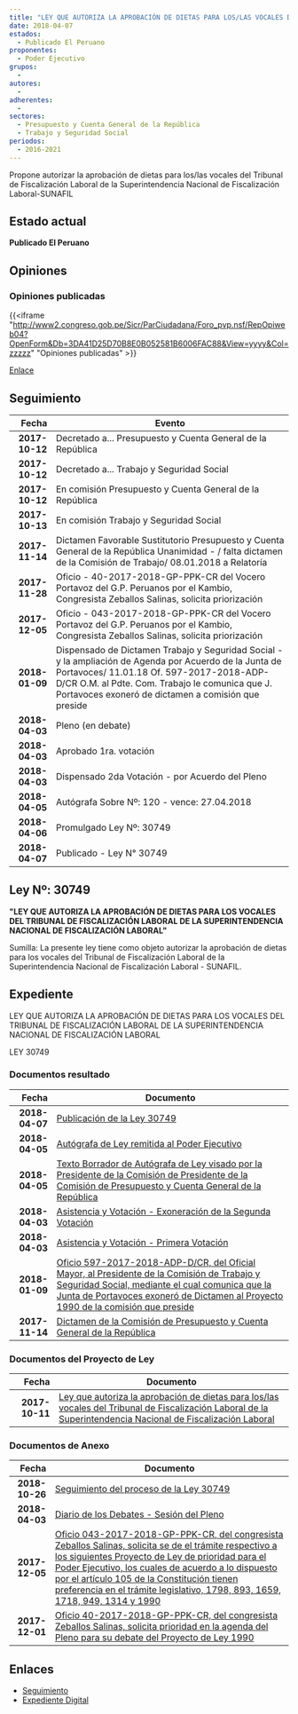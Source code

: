 ```yaml
---
title: "LEY QUE AUTORIZA LA APROBACIÓN DE DIETAS PARA LOS/LAS VOCALES DEL TRIBUNAL DE FISCALIZACIÓN LABORAL DE LA SUPERINTENDENCIA NACIONAL DE FISCALIZACIÓN LABORAL"
date: 2018-04-07
estados: 
  - Publicado El Peruano
proponentes: 
  - Poder Ejecutivo
grupos: 
  - 
autores: 
  - 
adherentes: 
  - 
sectores: 
  - Presupuesto y Cuenta General de la República
  - Trabajo y Seguridad Social
periodos: 
  - 2016-2021
---
```


Propone autorizar la aprobación de dietas para los/las vocales del Tribunal de Fiscalización Laboral de la Superintendencia Nacional de Fiscalización Laboral-SUNAFIL


## Estado actual

**Publicado El Peruano**

## Opiniones

### Opiniones publicadas

{{<iframe "http://www2.congreso.gob.pe/Sicr/ParCiudadana/Foro_pvp.nsf/RepOpiweb04?OpenForm&Db=3DA41D25D70B8E0B052581B6006FAC88&View=yyyy&Col=zzzzz" "Opiniones publicadas" >}}

[Enlace](http://www2.congreso.gob.pe/Sicr/ParCiudadana/Foro_pvp.nsf/RepOpiweb04?OpenForm&Db=3DA41D25D70B8E0B052581B6006FAC88&View=yyyy&Col=zzzzz)

## Seguimiento

| Fecha | Evento |
|------:|--------|
| **2017-10-12** | Decretado a... Presupuesto y Cuenta General de la República|
| **2017-10-12** | Decretado a... Trabajo y Seguridad Social|
| **2017-10-12** | En comisión Presupuesto y Cuenta General de la República|
| **2017-10-13** | En comisión Trabajo y Seguridad Social|
| **2017-11-14** | Dictamen Favorable Sustitutorio Presupuesto y Cuenta General de la República Unanimidad - / falta dictamen de la Comisión de Trabajo/ 08.01.2018 a Relatoría|
| **2017-11-28** | Oficio - 40-2017-2018-GP-PPK-CR del Vocero Portavoz del G.P. Peruanos por el Kambio, Congresista Zeballos Salinas, solicita priorización|
| **2017-12-05** | Oficio - 043-2017-2018-GP-PPK-CR del Vocero Portavoz del G.P. Peruanos por el Kambio, Congresista Zeballos Salinas, solicita priorización|
| **2018-01-09** | Dispensado de Dictamen Trabajo y Seguridad Social - y la ampliación de Agenda por Acuerdo de la Junta de Portavoces/ 11.01.18 Of. 597-2017-2018-ADP-D/CR O.M. al Pdte. Com. Trabajo le comunica que J. Portavoces exoneró de dictamen a comisión que preside|
| **2018-04-03** | Pleno (en debate)|
| **2018-04-03** | Aprobado 1ra. votación|
| **2018-04-03** | Dispensado 2da Votación - por Acuerdo del Pleno|
| **2018-04-05** | Autógrafa Sobre Nº: 120 - vence: 27.04.2018|
| **2018-04-06** | Promulgado Ley Nº: 30749|
| **2018-04-07** | Publicado - Ley N° 30749|

## Ley Nº: 30749

**"LEY QUE AUTORIZA LA APROBACIÓN DE DIETAS PARA LOS VOCALES DEL TRIBUNAL DE FISCALIZACIÓN LABORAL DE LA SUPERINTENDENCIA NACIONAL DE FISCALIZACIÓN LABORAL"**

Sumilla: La presente ley tiene como objeto autorizar la aprobación de dietas para los vocales del Tribunal de Fiscalización Laboral de la Superintendencia Nacional de Fiscalización Laboral - SUNAFIL.


## Expediente

LEY QUE AUTORIZA LA APROBACIÓN DE DIETAS PARA LOS VOCALES DEL TRIBUNAL DE FISCALIZACIÓN LABORAL DE LA SUPERINTENDENCIA NACIONAL DE FISCALIZACIÓN LABORAL

LEY 30749


### Documentos resultado

| Fecha | Documento |
|------:|--------|
| **2018-04-07** | [Publicación de la Ley 30749](http://www.leyes.congreso.gob.pe/Documentos/2016_2021/ADLP/Normas_Legales/30749-LEY.pdf) |
| **2018-04-05** | [Autógrafa de Ley remitida al Poder Ejecutivo](http://www.leyes.congreso.gob.pe/Documentos/2016_2021/Autografas/Ley_y_de_Resolucion_Legislativa/AU01990_20180405.pdf) |
| **2018-04-05** | [Texto Borrador de Autógrafa de Ley visado por la Presidente de la Comisión de Presidente de la Comisión de Presupuesto y Cuenta General de la República](http://www.leyes.congreso.gob.pe/Documentos/2016_2021/Texto_Borrador_de_Autografa/BAU0199020180405.pdf) |
| **2018-04-03** | [Asistencia y Votación - Exoneración de la Segunda Votación](http://www.leyes.congreso.gob.pe/Documentos/2016_2021/Asistencia_y_Votacion/Proyectos_de_Ley/Exoneracion_de_Segunda_Votacion/ESV01990_20180403.pdf) |
| **2018-04-03** | [Asistencia y Votación - Primera Votación](http://www.leyes.congreso.gob.pe/Documentos/2016_2021/Asistencia_y_Votacion/Proyectos_de_Ley/AV01990_20180403.pdf) |
| **2018-01-09** | [Oficio 597-2017-2018-ADP-D/CR, del Oficial Mayor, al Presidente de la Comisión de Trabajo y Seguridad Social, mediante el cual comunica que la Junta de Portavoces exoneró de Dictamen al Proyecto 1990 de la comisión que preside](http://www.leyes.congreso.gob.pe/Documentos/2016_2021/Oficios/Oficialia_Mayor/OFICIO-597-2017-2018-ADP-D-CR.pdf) |
| **2017-11-14** | [Dictamen de la Comisión de Presupuesto y Cuenta General de la República](http://www.leyes.congreso.gob.pe/Documentos/2016_2021/Dictamenes/Proyectos_de_Ley/01990DC17MAY_20171114.pdf) |

### Documentos del Proyecto de Ley

| Fecha | Documento |
|------:|--------|
| **2017-10-11** | [Ley que autoriza la aprobación de dietas para los/las vocales del Tribunal de Fiscalización Laboral de la Superintendencia Nacional de Fiscalización Laboral](http://www.leyes.congreso.gob.pe/Documentos/2016_2021/Proyectos_de_Ley_y_de_Resoluciones_Legislativas/PL0199020171011.pdf) |

### Documentos de Anexo

| Fecha | Documento |
|------:|--------|
| **2018-10-26** | [Seguimiento del proceso de la Ley 30749](http://www.leyes.congreso.gob.pe/Documentos/2016_2021/Seguimiento_de_Proyectos_de_Ley/01990PL20181026.pdf) |
| **2018-04-03** | [Diario de los Debates - Sesión del Pleno](http://www.leyes.congreso.gob.pe/Documentos/2016_2021/ADLP/Diario_Debates/30749-TDD.pdf) |
| **2017-12-05** | [Oficio 043-2017-2018-GP-PPK-CR, del congresista Zeballos Salinas, solicita se de el trámite respectivo a los siguientes Proyecto de Ley de prioridad para el Poder Ejecutivo, los cuales de acuerdo a lo dispuesto por el artículo 105 de la Constitución tienen preferencia en el trámite legislativo, 1798, 893, 1659, 1718, 949, 1314 y 1990](http://www.leyes.congreso.gob.pe/Documentos/2016_2021/Oficios/Grupos_Parlamentarios/OFICIO-043-2017-2018-GP-PPK-CR.pdf) |
| **2017-12-01** | [Oficio 40-2017-2018-GP-PPK-CR, del congresista Zeballos Salinas, solicita prioridad en la agenda del Pleno para su debate del Proyecto de Ley 1990](http://www.leyes.congreso.gob.pe/Documentos/2016_2021/Oficios/Grupos_Parlamentarios/OFICIO-40-2017-2018-GP-PPK-CR.pdf) |

## Enlaces 

- [Seguimiento](http://www2.congreso.gob.pe/Sicr/TraDocEstProc/CLProLey2016.nsf/f7fff46988ca05b1052578e100829cc7/1bef5f24a56b7c60052581b6006abe4f?OpenDocument)
- [Expediente Digital](http://www2.congreso.gob.pe/Sicr/TraDocEstProc/CLProLey2016.nsf/f7fff46988ca05b1052578e100829cc7/1bef5f24a56b7c60052581b6006abe4f?OpenDocument&Click=05257FB7005EB655.eb71d0cf91d8294e05256cdf006b5706/$Body/0.1C6C)
